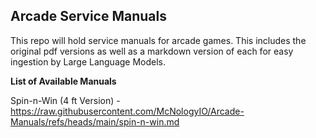 ## **Arcade Service Manuals**
This repo will hold service manuals for arcade games. This includes the original pdf versions as well as a markdown version of each for easy ingestion by Large Language Models. 

**List of Available Manuals**

Spin-n-Win (4 ft Version) - https://raw.githubusercontent.com/McNologyIO/Arcade-Manuals/refs/heads/main/spin-n-win.md
